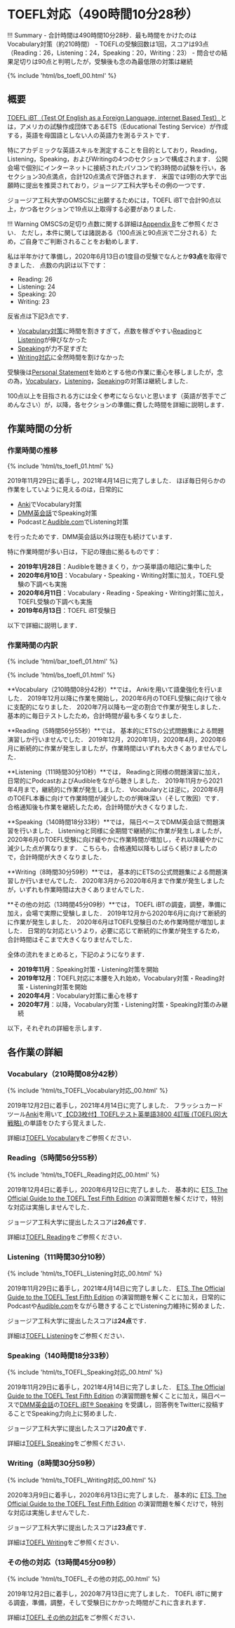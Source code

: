# TOEFL対応（490時間10分28秒）

!!! Summary
    - 合計時間は490時間10分28秒．最も時間をかけたのはVocabulary対策（約210時間）
    - TOEFLの受験回数は1回，スコアは93点（Reading：26，Listening：24，Speaking：20，Writing：23）
    - 問合せの結果足切りは90点と判明したが，受験後も念の為最低限の対策は継続

{% include 'html/bs_toefl_00.html' %}

## 概要

[TOEFL iBT（Test Of English as a Foreign Language, internet Based Test）](https://www.ets.org/toefl)とは，アメリカの試験作成団体であるETS（Educational Testing Service）が作成する，英語を母国語としない人の英語力を測るテストです．

特にアカデミックな英語スキルを測定することを目的としており，Reading，Listening，Speaking，およびWritingの4つのセクションで構成されます．
公開会場で個別にインターネットに接続されたパソコンで約3時間の試験を行い，各セクション30点満点，合計120点満点で評価されます．
米国では9割の大学で出願時に提出を推奨されており，ジョージア工科大学もその例の一つです．

ジョージア工科大学のOMSCSに出願するためには，TOEFL iBTで合計90点以上，かつ各セクションで19点以上取得する必要がありました．

!!! Warning
    OMSCSの足切り点数に関する詳細は[Appendix B](https://kakeami.github.io/road-to-gatech/a-b/)をご参照ください．
    ただし，本件に関しては諸説ある（100点派と90点派で二分される）ため，ご自身でご判断されることをお勧めします．

私は半年かけて準備し，2020年6月13日の1度目の受験でなんとか**93点**を取得できました．
点数の内訳は以下です：

- Reading: 26
- Listening: 24
- Speaking: 20
- Writing: 23

反省点は下記3点です．

- [Vocabulary対策](https://kakeami.github.io/road-to-gatech/toefl-v/)に時間を割きすぎて，点数を稼ぎやすい[Reading](https://kakeami.github.io/road-to-gatech/toefl-r/)と[Listening](https://kakeami.github.io/road-to-gatech/toefl-l/)が伸びなかった
- [Speaking](https://kakeami.github.io/road-to-gatech/toefl-s/)が力不足すぎた
- [Writing対応](https://kakeami.github.io/road-to-gatech/toefl-w/)に全然時間を割けなかった

受験後は[Personal Statement](https://kakeami.github.io/road-to-gatech/ps/)を始めとする他の作業に重心を移しましたが，念の為，[Vocabulary](https://kakeami.github.io/road-to-gatech/toefl-v/)，[Listening](https://kakeami.github.io/road-to-gatech/toefl-l/)，[Speaking](https://kakeami.github.io/road-to-gatech/toefl-s/)の対策は継続しました．

100点以上を目指される方には全く参考にならないと思います（英語が苦手でごめんなさい）が，以降，各セクションの準備に費した時間を詳細に説明します．

## 作業時間の分析

### 作業時間の推移

{% include 'html/ts_toefl_01.html' %}

2019年11月29日に着手し，2021年4月14日に完了しました．
ほぼ毎日何らかの作業をしていように見えるのは，日常的に

- [Anki](https://apps.ankiweb.net/)でVocabulary対策
- [DMM英会話](https://eikaiwa.dmm.com/)でSpeaking対策
- Podcastと[Audible.com](https://www.audible.com/)でListening対策

を行ったためです．DMM英会話以外は現在も続けています．

特に作業時間が多い日は，下記の理由に拠るものです：

- **2019年1月28日**：Audibleを聴きまくり，かつ英単語の暗記に集中した
- **2020年6月10日**：Vocabulary・Speaking・Writing対策に加え，TOEFL受験の下調べも実施
- **2020年6月11日**：Vocabulary・Reading・Speaking・Writing対策に加え，TOEFL受験の下調べも実施
- **2019年6月13日**：TOEFL iBT受験日

以下で詳細に説明します．

### 作業時間の内訳

{% include 'html/bar_toefl_01.html' %}

{% include 'html/bs_toefl_01.html' %}

**Vocabulary（210時間08分42秒）**では，
Ankiを用いて語彙強化を行いました．
2019年12月以降に作業を開始し，2020年6月のTOEFL受験に向けて徐々に支配的になりました．
2020年7月以降も一定の割合で作業が発生しました．
基本的に毎日テストしたため，合計時間が最も多くなりました．

**Reading（5時間56分55秒）**では，
基本的にETSの公式問題集による問題演習しか行いませんでした．
2019年12月，2020年1月，2020年4月，2020年6月に断続的に作業が発生しましたが，作業時間はいずれも大きくありませんでした．

**Listening（111時間30分10秒）**では，
Readingと同様の問題演習に加え，日常的にPodcastおよびAudibleをながら聴きしました．
2019年11月から2021年4月まで，継続的に作業が発生しました．
Vocabularyとは逆に，2020年6月のTOEFL本番に向けて作業時間が減少したのが興味深い（そして敗因）です．
合格通知後も作業を継続したため，合計時間が大きくなりました．

**Speaking（140時間18分33秒）**では，
隔日ペースでDMM英会話で問題演習を行いました．
Listeningと同様に全期間で継続的に作業が発生しましたが，
2020年6月のTOEFL受験に向け緩やかに作業時間が増加し，それ以降緩やかに減少した点が異なります．
こちらも，合格通知以降もしばらく続けましたので，合計時間が大きくなりました．

**Writing（8時間30分59秒）**では，
基本的にETSの公式問題集による問題演習しか行いませんでした．
2020年3月から2020年6月まで作業が発生しましたが，いずれも作業時間は大きくありませんでした．

**その他の対応（13時間45分09秒）**では，
TOEFL iBTの調査，調整，準備に加え，会場で実際に受験しました．
2019年12月から2020年6月に向けて断続的に作業が発生しました．
2020年6月はTOEFL受験日のため作業時間が増加しました．
日常的な対応というより，必要に応じて断続的に作業が発生するため，合計時間はそこまで大きくなりませんでした．

全体の流れをまとめると，下記のようになります．

- **2019年11月**：Speaking対策・Listening対策を開始
- **2019年12月**：TOEFL対応に本腰を入れ始め，Vocabulary対策・Reading対策・Listening対策を開始
- **2020年4月**：Vocabulary対策に重心を移す
- **2020年7月**：以降，Vocabulary対策・Listening対策・Speaking対策のみ継続

以下，それぞれの詳細を示します．

## 各作業の詳細

### Vocabulary（210時間08分42秒）

{% include 'html/ts_TOEFL_Vocabulary対応_00.html' %}

2019年12月2日に着手し，2021年4月14日に完了しました．
フラッシュカードツール[Anki](https://apps.ankiweb.net/)を用いて[【CD3枚付】TOEFLテスト英単語3800 4訂版 (TOEFL(R)大戦略) ](https://www.amazon.co.jp/%E3%80%90CD3%E6%9E%9A%E4%BB%98%E3%80%91TOEFL%E3%83%86%E3%82%B9%E3%83%88%E8%8B%B1%E5%8D%98%E8%AA%9E3800-4%E8%A8%82%E7%89%88-TOEFL-R-%E5%A4%A7%E6%88%A6%E7%95%A5/dp/4010944315/ref=zg_bs_893366_1?_encoding=UTF8&psc=1&refRID=ECYJ1J371FBB3T4SRAMJ)の単語をひたすら覚えました．

詳細は[TOEFL Vocabulary](https://kakeami.github.io/road-to-gatech/toefl-v/)をご参照ください．

### Reading（5時間56分55秒）

{% include 'html/ts_TOEFL_Reading対応_00.html' %}

2019年12月4日に着手し，2020年6月12日に完了しました．
基本的に
[ETS, The Official Guide to the TOEFL Test Fifth Edition](https://www.amazon.co.jp/Official-Guide-TOEFL-Test-Fifth/dp/9387432726)
の演習問題を解くだけで，特別な対応は実施しませんでした．

ジョージア工科大学に提出したスコアは**26点**です．

詳細は[TOEFL Reading](https://kakeami.github.io/road-to-gatech/toefl-r/)をご参照ください．

### Listening（111時間30分10秒）

{% include 'html/ts_TOEFL_Listening対応_00.html' %}

2019年11月29日に着手し，2021年4月14日に完了しました．
[ETS, The Official Guide to the TOEFL Test Fifth Edition](https://www.amazon.co.jp/Official-Guide-TOEFL-Test-Fifth/dp/9387432726)
の演習問題を解くことに加え，日常的にPodcastや[Audible.com](https://www.audible.com/)をながら聴きすることでListening力維持に努めました．

ジョージア工科大学に提出したスコアは**24点**です．

詳細は[TOEFL Listening](https://kakeami.github.io/road-to-gatech/toefl-l/)をご参照ください．

### Speaking（140時間18分33秒）

{% include 'html/ts_TOEFL_Speaking対応_00.html' %}

2019年11月29日に着手し，2021年4月14日に完了しました．
[ETS, The Official Guide to the TOEFL Test Fifth Edition](https://www.amazon.co.jp/Official-Guide-TOEFL-Test-Fifth/dp/9387432726)
の演習問題を解くことに加え，隔日ペースで[DMM英会話](https://eikaiwa.dmm.com/)の[TOEFL iBT® Speaking](https://eikaiwa.dmm.com/app/materials/toefl-ibt-speaking/n_Camse6EeiarIthGrbo5A)
を受講し，回答例をTwitterに投稿することでSpeaking力向上に努めました．

ジョージア工科大学に提出したスコアは**20点**です．

詳細は[TOEFL Speaking](https://kakeami.github.io/road-to-gatech/toefl-s/)をご参照ください．

### Writing（8時間30分59秒）

{% include 'html/ts_TOEFL_Writing対応_00.html' %}

2020年3月9日に着手し，2020年6月13日に完了しました．
基本的に
[ETS, The Official Guide to the TOEFL Test Fifth Edition](https://www.amazon.co.jp/Official-Guide-TOEFL-Test-Fifth/dp/9387432726)
の演習問題を解くだけで，特別な対応は実施しませんでした．

ジョージア工科大学に提出したスコアは**23点**です．

詳細は[TOEFL Writing](https://kakeami.github.io/road-to-gatech/toefl-w/)をご参照ください．

### その他の対応（13時間45分09秒）

{% include 'html/ts_TOEFL_その他の対応_00.html' %}

2019年12月2日に着手し，2020年7月13日に完了しました．
TOEFL iBTに関する調査，準備，調整，そして受験日にかかった時間がこれに含まれます．

詳細は[TOEFL その他の対応](https://kakeami.github.io/road-to-gatech/toefl-misc/)をご参照ください．
